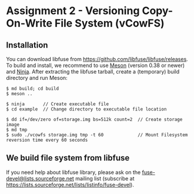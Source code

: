 Assignment 2 - Versioning Copy-On-Write File System (vCowFS)
=======

Installation
------------

You can download libfuse from
https://github.com/libfuse/libfuse/releases. To build and install, we
recommend to use [Meson](http://mesonbuild.com/) (version 0.38 or
newer) and [Ninja](https://ninja-build.org).  After extracting the
libfuse tarball, create a (temporary) build directory and run Meson:

    $ md build; cd build
    $ meson ..

    $ ninja       // Create executable file
    $ cd example  // Change directory to executable file location

    $ dd if=/dev/zero of=storage.img bs=512k count=2  // Create storage image
    $ md tmp
    $ sudo ./vcowfs storage.img tmp -t 60             // Mount Filesystem reversion time every 60 seconds


We build file system from libfuse
------------

If you need help about libfuse library, please ask on the <fuse-devel@lists.sourceforge.net>
mailing list (subscribe at
https://lists.sourceforge.net/lists/listinfo/fuse-devel).
